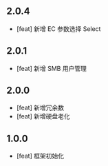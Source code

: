 ## 2.0.4

- [feat] 新增 EC 参数选择 Select

## 2.0.1

- [feat] 新增 SMB 用户管理

## 2.0.0

- [feat] 新增冗余数
- [feat] 新增硬盘老化

## 1.0.0

- [feat] 框架初始化
